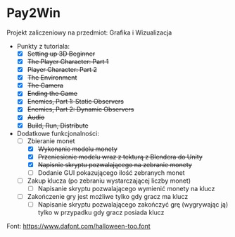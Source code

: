 # Pay2Win
Projekt zaliczeniowy na przedmiot: Grafika i Wizualizacja
- Punkty z tutoriala:
    - [x] ~~Setting up 3D Beginner~~
    - [x] ~~The Player Character: Part 1~~
    - [x] ~~Player Character: Part 2~~
    - [x] ~~The Environment~~
    - [x] ~~The Camera~~
    - [x] ~~Ending the Game~~
    - [x] ~~Enemies, Part 1: Static Observers~~
    - [x] ~~Enemies, Part 2: Dynamic Observers~~
    - [x] ~~Audio~~
    - [x] ~~Build, Run, Distribute~~
- Dodatkowe funkcjonalności:
    - [ ] Zbieranie monet
        - [x] ~~Wykonanie modelu monety~~
        - [x] ~~Przeniesienie modelu wraz z tekturą z Blendera do Unity~~
        - [x] ~~Napisnie skryptu pozwalającego na zebranie monety~~
        - [ ] Dodanie GUI pokazującego ilość zebranych monet
    - [ ] Zakup klucza (po zebraniu wystarczającej liczby monet)
        - [ ] Napisanie skryptu pozwalającego wymienić monety na klucz
    - [ ] Zakończenie gry jest możliwe tylko gdy gracz ma klucz
        - [ ] Napisanie skryptu pozwalającego zakończyć grę (wygrywając ją) tylko w przypadku gdy gracz posiada klucz

Font: https://www.dafont.com/halloween-too.font
